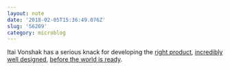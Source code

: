 ```yaml
---
layout: note
date: '2018-02-05T15:36:49.076Z'
slug: '56209'
category: microblog
---
```

Itai Vonshak has a serious knack for developing the [right product](https://www.engadget.com/2011-02-09-the-hp-touchpad.html), [incredibly well designed](https://www.cnet.com/tech/mobile/how-to-use-pebble-times-timeline-feature/), [before the world is ready](https://www.theverge.com/2018/2/5/16966530/intel-vaunt-smart-glasses-announced-ar-video).
